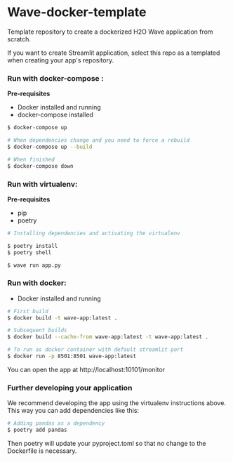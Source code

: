 # Wave-docker-template
Template repository to create a dockerized H2O Wave application from scratch.

If you want to create Streamlit application, select this repo as a templated when creating your app's repository.

### Run with docker-compose :

**Pre-requisites**
* Docker installed and running
* docker-compose installed

```bash
$ docker-compose up

# When dependencies change and you need to force a rebuild
$ docker-compose up --build

# When finished
$ docker-compose down
```


### Run with virtualenv:

**Pre-requisites**
* pip
* poetry

```bash
# Installing dependencies and activating the virtualenv

$ poetry install
$ poetry shell

$ wave run app.py
```

### Run with docker:
* Docker installed and running

```bash
# First build
$ docker build -t wave-app:latest .

# Subsequent builds
$ docker build --cache-from wave-app:latest -t wave-app:latest .

# To run as docker container with default streamlit port
$ docker run -p 8501:8501 wave-app:latest
```

You can open the app at http://localhost:10101/monitor


### Further developing your application
We recommend developing the app using the virtualenv instructions above. This way you can add dependencies like this:

```bash
# Adding pandas as a dependency
$ poetry add pandas
```

Then poetry will update your pyproject.toml so that no change to the Dockerfile is necessary.